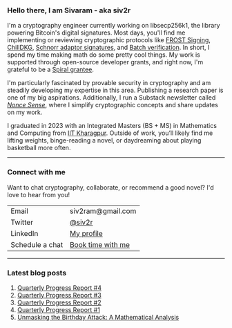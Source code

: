 ### Hello there, I am Sivaram - aka siv2r
I'm a cryptography engineer currently working on libsecp256k1, the library powering Bitcoin's digital signatures. Most days, you'll find me implementing or reviewing cryptographic protocols like [FROST Signing](https://github.com/siv2r/bip-frost-signing), [ChillDKG](https://github.com/BlockstreamResearch/bip-frost-dkg/commits/master?author=siv2r), [Schnorr adaptor signatures](https://github.com/BlockstreamResearch/secp256k1-zkp/pull/299), and [Batch verification](https://github.com/bitcoin-core/secp256k1). In short, I spend my time making math do some pretty cool things. My work is supported through open-source developer grants, and right now, I'm grateful to be a [Spiral grantee](https://x.com/spiralbtc/status/1813233378042474520).

I'm particularly fascinated by provable security in cryptography and am steadily developing my expertise in this area. Publishing a research paper is one of my big aspirations. Additionally, I run a Substack newsletter called [*Nonce Sense*](https://siv2r.substack.com/), where I simplify cryptographic concepts and share updates on my work.

I graduated in 2023 with an Integrated Masters (BS + MS) in Mathematics and Computing from [IIT Kharagpur](https://www.iitkgp.ac.in/). Outside of work, you’ll likely find me lifting weights, binge-reading a novel, or daydreaming about playing basketball more often.

---

### Connect with me
Want to chat cryptography, collaborate, or recommend a good novel? I'd love to hear from you!

<table>
  <tr><td>Email</td><td>siv2ram@gmail.com</td></tr>
  <tr><td>Twitter</td><td><a href="https://twitter.com/siv2r">@siv2r</a></td></tr>
  <tr><td>LinkedIn</td><td><a href="https://www.linkedin.com/in/siv2ram/">My profile</a></td></tr>
  <tr><td>Schedule a chat</td><td><a href="https://calendar.notion.so/meet/sivaramd/6tn84l3x">Book time with me</a></td></tr>
</table>

---

### Latest blog posts
<!-- BLOG-POSTS:START -->
1. [Quarterly Progress Report #4](https://siv2r.substack.com/p/quarterly-progress-report-4)
2. [Quarterly Progress Report #3](https://siv2r.substack.com/p/quarterly-progress-report-3)
3. [Quarterly Progress Report #2](https://siv2r.substack.com/p/quarterly-progress-report-2)
4. [Quarterly Progress Report #1](https://siv2r.substack.com/p/quarterly-progress-report-1)
5. [Unmasking the Birthday Attack: A Mathematical Analysis](https://siv2r.substack.com/p/unmasking-the-birthday-attack-a-mathematical)

<!-- BLOG-POSTS:END -->